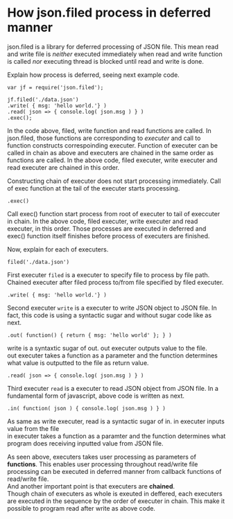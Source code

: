 # How json.filed process in deferred manner
json.filed is a library for deferred processing of JSON file.
This mean read and write file is *neither* executed immediately when read and write function is called *nor* executing thread is blocked until read and write is done.

Explain how process is deferred, seeing next example code.

    var jf = require('json.filed');

    jf.filed('./data.json')
    .write( { msg: 'hello world.'} )
    .read( json => { console.log( json.msg ) } )
    .exec();

In the code above, filed, write function and read functions are called.
In json.filed, those functions are corresponding to *executer* and call to function constructs correspoinding executer.
Function of executer can be called in chain as above and executers are chained in the same order as functions are called.
In the above code, filed executer, write executer and read executer are chained in this order.

Constructing chain of executer does not start processing immediately.
Call of exec function at the tail of the executer starts processing.

    .exec()
Call exec() function start process from root of executer to tail of execcuter in chain.
In the above code, filed executer, write executer and read executer, in this order.
Those processes are executed in deferred and exec() function itself finishes before process of executers are finished.  

Now, explain for each of executers.

    filed('./data.json')
First executer `filed` is a executer to specify file to process by file path.
Chained executer after filed process to/from file specified by filed executer.


    .write( { msg: 'hello world.'} )
Second executer `write` is a executer to write JSON object to JSON file.
In fact, this code is using a syntactic sugar and without sugar code like as next.

    .out( function() { return { msg: 'hello world' }; } )
write is a syntaxtic sugar of out. out executer outputs value to the file. <br/>
out executer takes a function as a parameter and the function determines what value is outputted to the file as return value.

    .read( json => { console.log( json.msg ) } )    
Third executer `read` is a executer to read JSON object from JSON file.
In a fundamental form  of javascript, above code is written as next.

    .in( function( json ) { console.log( json.msg ) } )
As same as write executer, read is a syntactic sugar of in. in executer inputs value from the file<br/>
in executer takes a function as a paramter and the function determines what program does receiving inputted value from JSON file.


As seen above, executers takes user processing as parameters of **functions**. This enables user processing throughout read/write file processing can be executed in deferred manner from callback functions of read/write file.<br/>
And another important point is that executers are **chained**.<br/>
Though chain of executers as whole is exeuted in deffered, each executers are executed in the sequence by the order of executer in chain. This make it possible to program read after write as above code.

